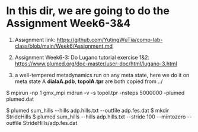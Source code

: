 # In this dir, we are going to do the Assignment Week6-3&4
 1. Assignment link: https://github.com/YutingWuTia/comp-lab-class/blob/main/Week6/Assignment.md
 2. Assignment Week6-3:
 Do Lugano tutorial exercise 1&2:  https://www.plumed.org/doc-master/user-doc/html/lugano-3.html

 3. a well-tempered metadynamics run on any meta state, here we do it on meta state A
 __dialaA.pdb__, __topolA.tpr__ are both copied from ../

$ mpirun -np 1 gmx_mpi mdrun -v -s topol.tpr -nsteps 5000000 -plumed plumed.dat
 
$ plumed sum_hills --hills adp.hills.txt --outfile adp.fes.dat
$ mkdir StrideHills
$ plumed sum_hills --hills adp.hills.txt --stride 100 --mintozero --outfile StrideHills/adp.fes.dat

